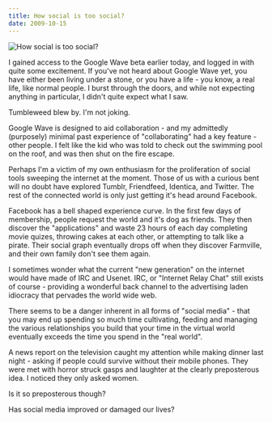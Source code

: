 ```yaml
---
title: How social is too social?
date: 2009-10-15
---
```


![How social is too social?](https://source.unsplash.com/jpkvklXwt98/1600x900)

I gained access to the Google Wave beta earlier today, and logged in with quite some excitement. If you've not heard about Google Wave yet, you have either been living under a stone, or you have a life - you know, a real life, like normal people. I burst through the doors, and while not expecting anything in particular, I didn't quite expect what I saw.

Tumbleweed blew by. I'm not joking.

Google Wave is designed to aid collaboration - and my admittedly (purposely) minimal past experience of "collaborating" had a key feature - other people. I felt like the kid who was told to check out the swimming pool on the roof, and was then shut on the fire escape.

Perhaps I'm a victim of my own enthusiasm for the proliferation of social tools sweeping the internet at the moment. Those of us with a curious bent will no doubt have explored Tumblr, Friendfeed, Identica, and Twitter. The rest of the connected world is only just getting it's head around Facebook.

Facebook has a bell shaped experience curve. In the first few days of membership, people request the world and it's dog as friends. They then discover the "applications" and waste 23 hours of each day completing movie quizes, throwing cakes at each other, or attempting to talk like a pirate. Their social graph eventually drops off when they discover Farmville, and their own family don't see them again.

I sometimes wonder what the current "new generation" on the internet would have made of IRC and Usenet. IRC, or "Internet Relay Chat" still exists of course - providing a wonderful back channel to the advertising laden idiocracy that pervades the world wide web.

There seems to be a danger inherent in all forms of "social media" - that you may end up spending so much time cultivating, feeding and managing the various relationships you build that your time in the virtual world eventually exceeds the time you spend in the "real world".

A news report on the television caught my attention while making dinner last night - asking if people could survive without their mobile phones. They were met with horror struck gasps and laughter at the clearly preposterous idea. I noticed they only asked women.

Is it so preposterous though?

Has social media improved or damaged our lives?